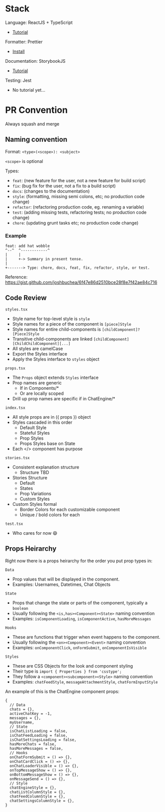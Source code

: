 # Stack

Language: ReactJS + TypeScript

- [Tutorial](https://www.youtube.com/watch?v=Z5iWr6Srsj8)

Formatter: Prettier

- [Install](https://marketplace.visualstudio.com/items?itemName=esbenp.prettier-vscode)

Documentation: StorybookJS

- [Tutorial](https://www.youtube.com/watch?v=lWk5SntifCU)

Testing: Jest

- No tutorial yet...

# PR Convention

Always squash and merge

## Naming convention

Format: `<type>(<scope>): <subject>`

`<scope>` is optional

Types:

- `feat`: (new feature for the user, not a new feature for build script)
- `fix`: (bug fix for the user, not a fix to a build script)
- `docs`: (changes to the documentation)
- `style`: (formatting, missing semi colons, etc; no production code change)
- `refactor`: (refactoring production code, eg. renaming a variable)
- `test`: (adding missing tests, refactoring tests; no production code change)
- `chore`: (updating grunt tasks etc; no production code change)

### Example

```
feat: add hat wobble
^--^  ^------------^
|     |
|     +-> Summary in present tense.
|
+-------> Type: chore, docs, feat, fix, refactor, style, or test.
```

Reference: https://gist.github.com/joshbuchea/6f47e86d2510bce28f8e7f42ae84c716

## Code Review

`styles.tsx`

- Style name for top-level style is `style `
- Style names for a piece of the component is `[piece]Style`
- Style names for entire child-components is `[childComponent]?[Piece]Style`
- Transitive child-components are linked `[childComponent][ChildChildComponent][...]`
- All styles are camelCase
- Export the Styles interface
- Apply the Styles interface to `styles` object

`props.tsx`

- The `Props` object extends `Styles` interface
- Prop names are generic
  - If in Components/\*
  - Or are locally scoped
- Drill up prop names are specific if in ChatEngine/\*

`index.tsx`

- All style props are in ({ props }) object
- Styles cascaded in this order
  - Default Style
  - Stateful Styles
  - Prop Styles
  - Props Styles base on State
- Each </> component has purpose

`stories.tsx`

- Consistent explanation structure
  - Structure TBD
- Stories Structure
  - Default
  - States
  - Prop Variations
  - Custom Styles
- Custom Styles formal
  - Border Colors for each customizable component
  - Unique / bold colors for each

`test.tsx`

- Who cares for now :smile:

## Props Heirarchy

Right now there is a props heirarchy for the order you put prop types in:

`Data`

- Prop values that will be displayed in the component.
- Examples: Usernames, Datetimes, Chat Objects

`State`

- Props that change the state or parts of the component, typically a `boolean`
- Usually following the `<is,has><Component><State>` naming convention
- Examples: `isComponentLoading`, `isComponentActive`, `hasMoreMessages`

`Hooks`

- These are functions that trigger when event happens to the component.
- Usually following the `<on><Component><Event>` naming convention
- Examples: `onComponentClick`, `onFormSubmit`, `onComponentIsVisible`

`Styles`

- These are CSS Objects for the look and component styling
- Their type is `import { Properties } from 'csstype';`
- They follow a `<component><subcomponent><Style>` naming convention
- Examples: `chatFeedStyle`, `messageAttachmentStyle`, `chatFormInputStyle`

An example of this is the ChatEngine component props:

```
{
  // Data
  chats = {},
  activeChatKey = -1,
  messages = {},
  myUsername,
  // State
  isChatListLoading = false,
  isChatFeedLoading = false,
  isChatSettingsLoading = false,
  hasMoreChats = false,
  hasMoreMessages = false,
  // Hooks
  onChatFormSubmit = () => {},
  onChatCardClick = () => {},
  onChatLoaderVisible = () => {},
  onTopMessageShow = () => {},
  onBottomMessageShow = () => {},
  onMessageSend = () => {},
  // Style
  chatEngineStyle = {},
  chatListColumnStyle = {},
  chatFeedColumnStyle = {},
  chatSettingsColumnStyle = {},
}
```
